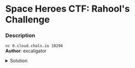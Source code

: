 
# Space Heroes CTF: Rahool's Challenge
### Description
`nc 0.cloud.chals.io 10294` \
**Author**: excaligator

<details closed>
<summary>Solution</summary>

  ### Detailed Solution
  Let's open that `netcat` link to see what's going on:
  ```
root@kali:/home/kali/shctf# nc 0.cloud.chals.io 10294
                                   ,/(####((((/**.                                                  
                             *#%%%%%%%%%%%%%%########(#####((((/*,                                  
                          ,&&&&&&&&%%%%%%%%%%%%%%%%%%%%%%%%#(##((((///*                              
                       .#&&&&&&&&&&&&&&&&&%%%%%%%%%&&%%%%###((((*,.     ...                          
                     .%&&&&&&&&&&&&&&&&&&&&&&&&&&&&&%%%%%%%,.,               .                       
                     #&&&&&&&&&&&&&&&&&&&&&&&&&&&&&&&%%%%,,,, .. ..             .                    
                    *&&&&&&&&&&&&&&&&&&&&&&&&&&&&&&&&&#,*,*,,,,..,                .                  
                   .%&&&&&&&&&&&&&&&&&&&&&&&&&&&&&&&(*****,//,..., ,.  .  .,..                       
                   %&&&&&&&&&&&&&&&&&&&&&&&&&&&&&&&,****,***,*.****... .*//((((/,                    
                  (&&&&&&&&&&&&&&&&&&&&&&&&&&&&&&#,***//**,**,*,***,,*((/////(##(*                   
                 *&&&&&&&&&&&&&&&&&&&&&&&&&&&&&&/,****,**,**,,*,*,,/##/////((/(%#/.,                 
                 %&&&&&&&&&&&&&&&&&&&&&&&&&&&&&,,*********/,,*/*,/%&########%%#(%/..                 
                (&&&&&&&&&&&&&&&&&&&&&&&&&&&&#,,,,***,**,**//*,,(&%###%%%%%#((&&%%(.                 
               .&&&&&&&&&&&&&&&&&&&&&&&&&&&&****,*/,*,**/***,,,%&####%&%%%%#/*#&&&(/,                
               #&&&&&&&&&&&&&&&&&&&&&&&&&&&,*,,,*/,**///*,**,/&&#(*.,%%%(/(%(#(&&&#(.                
              .&&&&&&&&&&&&&&&&&&&&&&&&&&(,*,**********/,**/%&&%%%(. .###(/*/(%&&&#*,                
              #&&&&&&&&&&&&&&&&&&&&&&&&@*,**,**,,/*/*,,,,/&@&#%%%##(,  ,,,,.. /&&&/,,                
              %&&&&&&&&&&&&&&&&&&&&&&&&,,,**,,,*,*****,/%@@%#####%%#,.    ..  *&&%(.                 
             ,&&&&&&&&&&&&&&&&&&&&&&&&*,*,**/,*,,***,/#@@%((((%#####(,.      .*&&#(,                 
             (&&&@&&&&&&@@&&&&&&&&&&&,,**,,*,/****,*(&@&(((##&&&&&&%##(/,. ...(&&#,                  
             ,&&&&&&&&&&&&&&&&&&&&&,**,***,*,**/#@&###(#((#####((/*,,*,.. ...,&%* .                  
             ,&&&&&&&&&&&&&&&&&&&@****/**/,,***&@&%######%%&&&&%#######%#,,..#&#, .                  
              %&&&&&&&&&&&&&&&&&&%,****/*,,,(&@&&%%%#####(############(*../,.%%(, .                  
              /&&&&&&&&&&&&&&&&&&/,***,***,/&@&%%%%%#########((/*,,,,,,,...,*&#( ,                   
              ,&&&&&&&&&&&&&&&&&&,***,,,**,%@&&&%%%%#########(/*,.       ...#%(/ .                   
              %&&&&&&&&&&&&&&@&&#**,**///*/@&&&&&&&%%%%%%%%#####(/**,,...../%#(,.                    
             (&&&&&&&&&&&&&&&&&@/,*/,/*//**&&&@@@&&&&&&&&%%%%%%%%%%#%#(*,*####(*,                    
            ,%%&&&&&&&&&&&&&&&&&*,*/***/**,%&%&@@@@@@@@@@&&&&&%%%%%%##(, ./(##(,,                    
            **,,*(#&&&&&&&&&&&&#*,/***/*/,,(&#(#(((##%&&&&&&&&&%%####/.   ,/(((*.                    
           ******,,**(%&&&&&&&%/***(******.*%#%%%###(#((((##(*.            ,/((,                     
          ,******,**,,***#%&&&%*,,,/*/,*/*..&%########((((##(/*,.            //.                     
          ,***********//*,,**/(****/*//*//, &&&%#%%%%###(((////(**..         ,///*******,.           
           ((,,****/********/*//***///(/**, %&@&&#(######((((/**, .   .       //#%&&&&&%(***/,       
       ,#&&&&&&%*,*//*****,***/(/**/////***.%@@@@&%##(/(/((((#((/,..    .    .//(#%&&&&%(********    
 @%%%%%&&@@@@@@@@@@(*****//**/*///**/((*/**.&@@@@@&&%%%##(/*,,/..... .     . *((#/*####(/***/********
 &@@@@&%##%%&&&@@@@@@@&(**/*/*///(/////(///.@@@@@@@&&&%%&%###((**/....   ,, .#((#//((#(/***//******/*
 &&%%&@@@@&%%%%%%%%%&&@@@&/*//***/(///(///*.&&@@@@@@@@@&%#%%####((,*,,.,,,  (#(##/(##(******/*****///
 %%%%%&@@&&&&&@@@&&&&%%%%&&@@/****/#(//(//,,&&@&&@@@@@@@@&&%#(#%%/#/.,... ,#((/*//**(******/*****////
 %%%%&&%&&&%%%%%%###%%&&&&&%%%&#*///((///* /&&@@@@@@@@@@@@@@@&%(/*,,.. *#%#*****///**/****/*****////*
 &&&&&&&&&&&&&&&%%%%%%#%######((//////(*(, (&#,(((##(##((##&&&%%#/****//(((%%**//*///((/(/****//(/***
 %%##########((((//(/(///////////(((((///,*////((((((((/(((((#(((((//***///((%%*///////((/(*//(/****/
 &&&&&&&&&&&&&&&&&&&&&&&&%###((((/////////(((((((#(######(((//////(///((//***//&(*///*////((((/**///*
 &&&&&&&&@&&&&&&&&&&&&&&&%####(((((//////(///////((((((///(((((((((((((/////////(&/*/////**/(((/*///*
 &&&&&&&&&&&&&&&&&&&&&&&&&%#((((((((((//////////////////////((((((((((////////////(%/**//*/*///(/////
 &&&&&&&&&&&&&&&&&&&&&%###(#####(((////////***/*/////*////////////////////////////(#&&(**////***/((#(
 &&&&&&&&%&%%%%%%%%#####%%##((((((((/((////////*/*****////////*/*//////////(((####((/##**/****//,


ESDK EDS NFIMNGDJTB XEZVZ OWV KOYRTI KT ZCT BOZ CDIY DIK Z PJ K UNMTV DIK J PJ K AKMD NSUN OWV GPXY 
TEQSGH PWDFX RXKR UNZ P RC B LJJI KOJ VDXXFX MXXRU GAIVB


We've found ourselves an encrypted engram - Can you break the (new and improved) indecipherable cipher?
Message:A + Key:B = 0 + B = O
Enter the answer with no spaces and all upper case:

  ```
  ### "Reconnaissance"
  For themed CTFs, I find it really fun to figure out the cultural references in the challenge before solving them. In this case, `Rahool` is a vendor in the *Destiny 2* Tower that can decrypt engrams for you. Uncoincidentally, hat's what we'll be doing here.
  
  ### Actual Reconnaissance
  Immediately, we can tell that the ciphertext underneath the giant Rahool ASCII is substitution. This means that the plaintext is simply substituted by a value determined by the algorithm. Throwing it into this [cipher identifier](https://www.boxentriq.com/code-breaking/cipher-identifier), we find that it is a **Vigenère** cipher.
  
  Before moving on, we need to figure out what the h-e-double-hockey-sticks a Vigenère is.

### The Vigenère Cipher
  
  A Vigenère cipher is a type of encryption that uses both plaintext and a **key**. There are many ways to use this encryption method, but the most common is via **addition** and **table/tabula recta**. 
  
  To encrypt using addition, take the the position in the alphabet of the first letter in the plaintext (make sure it starts at 0, i.e. A = 0, B = 1, C = 2) and add it with the position of your key (if the key was "key", the position would be 11). Then, take the **modulo** 26 (divide by 26 to get the remainder, symbol `%`), as some numbers add up to greater than 26.
  ```
  Plaintext: hello
  Key: key
  h (07) + k (10) = r (17 % 26 = 17)
  e (04) + e (04) = i (08 % 26 = 08)
  l (11) + y (24) = j (35 % 26 = 09)
  l (11) + k (10) = v (21 % 26 = 21) <- Note that the key cycles
  o (14) + e (04) = s (18 % 26 = 18)
  Ciphertext: rijvs
  ```
  In a formula, where A is the plaintext's alphabetic position and B is the key's alphabetic position, in that would be:
  ```
  C = (A + B) % 26
  ```
  
  It'll be a more manual process (albeit more fun) for encrypting via table/tabula recta. Let's check out what it looks like (Source: [Wikipedia](https://en.wikipedia.org/wiki/Tabula_recta)):
  
  <p align="center">
    <img src="https://upload.wikimedia.org/wikipedia/commons/thumb/9/9a/Vigen%C3%A8re_square_shading.svg/1024px-Vigen%C3%A8re_square_shading.svg.png"/>
  </p>
  
Each of the 26 rows contains the same alphabet, except shifted to the left by one position. At the top, each **column** is associated with a letter in the alphabet. To the left, each **row** is associated with a letter in the key.

If I wanted to encrypt `HELLO` with `WORLD` as the key, I would find the cell that intersects with column `H` and row `W`. In that case, it would be `D`. Then, I would find the cell that intersects with column `E` and row `O`. In that case, it would be `S`. Rinse and repeat for the entire phrase.

### Decryption and  Confusion

  Let's decrypt this using [DCode](https://www.dcode.fr/vigenere-cipher), which can keylessly decrypt substitution ciphers.  

</details>
